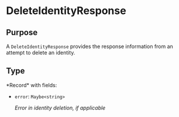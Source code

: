 # DeleteIdentityResponse

## Purpose

<!-- ANCHOR: purpose -->
A `DeleteIdentityResponse` provides the response information from an attempt to delete an identity.
<!-- ANCHOR_END: purpose -->

## Type

<!-- ANCHOR: type -->
<div class="type">
*Record* with fields:

- `error`: `Maybe<string>`

  *Error in identity deletion, if applicable*
</div>
<!-- ANCHOR_END: type -->
